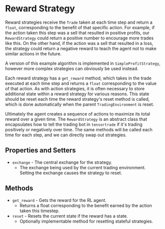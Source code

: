 # Reward Strategy

Reward strategies receive the `Trade` taken at each time step and return a `float`, corresponding to the benefit of that specific action. For example, if the action taken this step was a sell that resulted in positive profits, our `RewardStrategy` could return a positive number to encourage more trades like this. On the other hand, if the action was a sell that resulted in a loss, the strategy could return a negative reward to teach the agent not to make similar actions in the future.

A version of this example algorithm is implemented in `SimpleProfitStrategy`, however more complex strategies can obviously be used instead.

Each reward strategy has a `get_reward` method, which takes in the trade executed at each time step and returns a `float` corresponding to the value of that action. As with action strategies, it is often necessary to store additional state within a reward strategy for various reasons. This state should be reset each time the reward strategy's reset method is called, which is done automatically when the parent `TradingEnvironment` is reset.

Ultimately the agent creates a sequence of actions to maximize its total reward over a given time. The `RewardStrategy` is an abstract class that encapsulates how to tell the trading bot in `tensortrade` if it's trading positively or negatively over time. The same methods will be called each time for each step, and we can directly swap out strategies. 


## Properties and Setters

* `exchange` - The central exchange for the strategy.
  * The exchange being used by the current trading environment. Setting the exchange causes the strategy to reset.

## Methods

* `get_reward` - Gets the reward for the RL agent.
  * Returns a float corresponding to the benefit earned by the action taken this timestep.
* `reset` - Resets the current state if the reward has a state.
  * Optionally implementable method for resetting stateful strategies.
